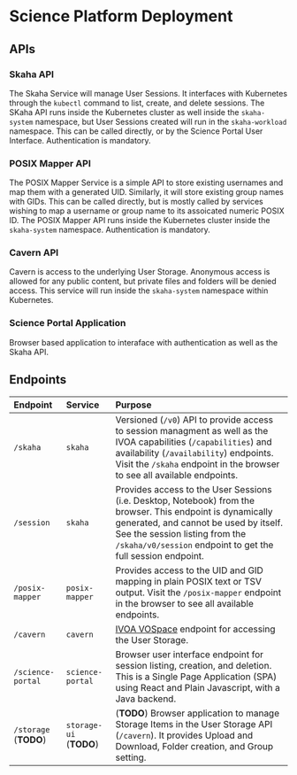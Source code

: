 # Science Platform Deployment

## APIs

### Skaha API

The Skaha Service will manage User Sessions.  It interfaces with Kubernetes through the `kubectl` command to list, create, and delete sessions.  The SKaha API runs inside the Kubernetes cluster as well inside the `skaha-system` namespace, but User Sessions created will run in the `skaha-workload` namespace.  This can be called directly, or by the Science Portal User Interface.  Authentication is mandatory.

### POSIX Mapper API

The POSIX Mapper Service is a simple API to store existing usernames and map them with a generated UID.  Similarly, it will store existing group names with GIDs.  This can be called directly, but is mostly called by services wishing to map a username or group name to its assoicated numeric POSIX ID.  The POSIX Mapper API runs inside the Kubernetes cluster inside the `skaha-system` namespace.  Authentication is mandatory.

### Cavern API

Cavern is access to the underlying User Storage.  Anonymous access is allowed for any public content, but private files and folders will be denied access.  This service will run inside the `skaha-system` namespace within Kubernetes.

### Science Portal Application

Browser based application to interaface with authentication as well as the Skaha API.

## Endpoints

| Endpoint   | Service  | Purpose |
|:----------|:---------|:---------|
| `/skaha`   | `skaha`  | Versioned (`/v0`) API to provide access to session managment as well as the IVOA capabilities (`/capabilities`) and availability (`/availability`) endpoints.  Visit the `/skaha` endpoint in the browser to see all available endpoints. |
| `/session` | `skaha`  | Provides access to the User Sessions (i.e. Desktop, Notebook) from the browser.  This endpoint is dynamically generated, and cannot be used by itself.  See the session listing from the `/skaha/v0/session` endpoint to get the full session endpoint. |
| `/posix-mapper` | `posix-mapper` | Provides access to the UID and GID mapping in plain POSIX text or TSV output.  Visit the `/posix-mapper` endpoint in the browser to see all available endpoints. |
| `/cavern` | `cavern` | [IVOA VOSpace](https://www.ivoa.net/documents/VOSpace/20180620/REC-VOSpace-2.1.html) endpoint for accessing the User Storage. |
| `/science-portal` | `science-portal` | Browser user interface endpoint for session listing, creation, and deletion.  This is a Single Page Application (SPA) using React and Plain Javascript, with a Java backend. |
| `/storage` (**TODO**) | `storage-ui` (**TODO**) | (**TODO**) Browser application to manage Storage Items in the User Storage API (`/cavern`).  It provides Upload and Download, Folder creation, and Group setting. |
